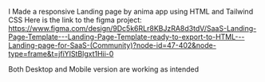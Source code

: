 I Made a responsive Landing page by anima app using HTML and Tailwind CSS
Here is the link to the figma project: https://www.figma.com/design/9Dc5k6RLr8KBJzRA8d3tdV/SaaS-Landing-Page-Template---Landing-Page-Template-ready-to-export-to-HTML---Landing-page-for-SaaS-(Community)?node-id=47-402&node-type=frame&t=jfiYIStBlgxt1Hii-0

Both Desktop and Mobile version are working as intended 

